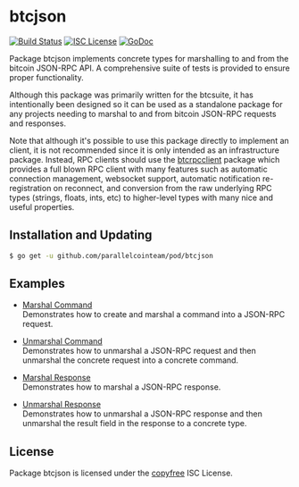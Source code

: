 # btcjson

[![Build Status](https://travis-ci.org/parallelcointeam/pod.png?branch=master)](https://travis-ci.org/parallelcointeam/pod)
[![ISC License](http://img.shields.io/badge/license-ISC-blue.svg)](http://copyfree.org)
[![GoDoc](https://img.shields.io/badge/godoc-reference-blue.svg)](http://godoc.org/github.com/parallelcointeam/pod/btcjson)

Package btcjson implements concrete types for marshalling to and from the bitcoin JSON-RPC API. A comprehensive suite of tests is provided to ensure proper functionality.

Although this package was primarily written for the btcsuite, it has intentionally been designed so it can be used as a standalone package for any projects needing to marshal to and from bitcoin JSON-RPC requests and responses.

Note that although it's possible to use this package directly to implement an client, it is not recommended since it is only intended as an infrastructure package. Instead, RPC clients should use the [btcrpcclient](https://github.com/parallelcointeam/pod/rpcclient) package which provides a full blown RPC client with many features such as automatic connection management, websocket support, automatic notification re-registration on reconnect, and conversion from the raw underlying RPC types (strings, floats, ints, etc) to higher-level types with many nice and useful properties.

## Installation and Updating

```bash
$ go get -u github.com/parallelcointeam/pod/btcjson
```

## Examples

- [Marshal Command](http://godoc.org/github.com/parallelcointeam/pod/btcjson#example-MarshalCmd)  
  Demonstrates how to create and marshal a command into a JSON-RPC request.

- [Unmarshal Command](http://godoc.org/github.com/parallelcointeam/pod/btcjson#example-UnmarshalCmd)  
  Demonstrates how to unmarshal a JSON-RPC request and then unmarshal the concrete request into a concrete command.

- [Marshal Response](http://godoc.org/github.com/parallelcointeam/pod/btcjson#example-MarshalResponse)  
  Demonstrates how to marshal a JSON-RPC response.

- [Unmarshal Response](http://godoc.org/github.com/parallelcointeam/pod/btcjson#example-package--UnmarshalResponse)  
  Demonstrates how to unmarshal a JSON-RPC response and then unmarshal the result field in the response to a concrete type.

## License

Package btcjson is licensed under the [copyfree](http://copyfree.org) ISC
License.
